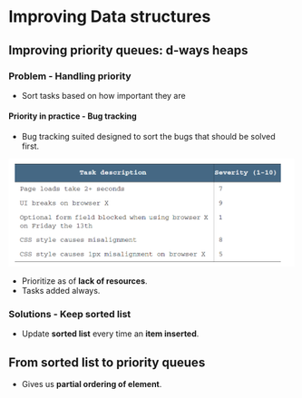 # Improving Data structures

## Improving priority queues: d-ways heaps

### Problem - Handling priority

- Sort tasks based on how important they are

#### Priority in practice - Bug tracking

- Bug tracking suited designed to sort the bugs that should be solved first.

![image](https://github.com/sbalfe/all-notes/blob/master/images/image-20220220224048745.png)

- Prioritize as of **lack of resources**.
- Tasks added always.

### Solutions - Keep sorted list

- Update **sorted list** every time an **item inserted**.

## From sorted list to priority queues

- Gives us **partial ordering of element**.